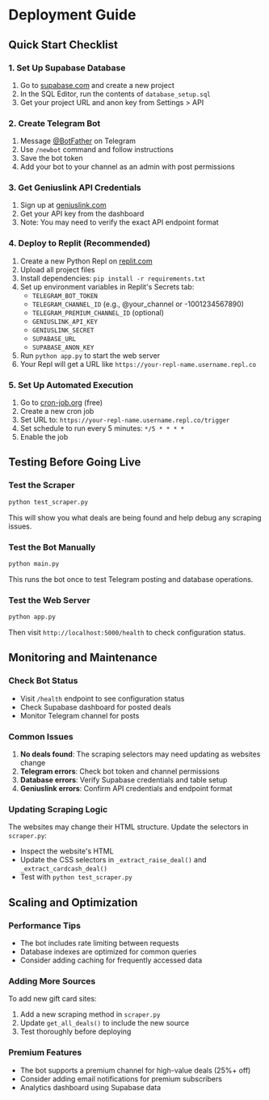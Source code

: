 # Deployment Guide

## Quick Start Checklist

### 1. Set Up Supabase Database
1. Go to [supabase.com](https://supabase.com) and create a new project
2. In the SQL Editor, run the contents of `database_setup.sql`
3. Get your project URL and anon key from Settings > API

### 2. Create Telegram Bot
1. Message [@BotFather](https://t.me/botfather) on Telegram
2. Use `/newbot` command and follow instructions
3. Save the bot token
4. Add your bot to your channel as an admin with post permissions

### 3. Get Geniuslink API Credentials
1. Sign up at [geniuslink.com](https://geniuslink.com)
2. Get your API key from the dashboard
3. Note: You may need to verify the exact API endpoint format

### 4. Deploy to Replit (Recommended)
1. Create a new Python Repl on [replit.com](https://replit.com)
2. Upload all project files
3. Install dependencies: `pip install -r requirements.txt`
4. Set up environment variables in Replit's Secrets tab:
   - `TELEGRAM_BOT_TOKEN`
   - `TELEGRAM_CHANNEL_ID` (e.g., @your_channel or -1001234567890)
   - `TELEGRAM_PREMIUM_CHANNEL_ID` (optional)
   - `GENIUSLINK_API_KEY`
   - `GENIUSLINK_SECRET`
   - `SUPABASE_URL`
   - `SUPABASE_ANON_KEY`
5. Run `python app.py` to start the web server
6. Your Repl will get a URL like `https://your-repl-name.username.repl.co`

### 5. Set Up Automated Execution
1. Go to [cron-job.org](https://cron-job.org) (free)
2. Create a new cron job
3. Set URL to: `https://your-repl-name.username.repl.co/trigger`
4. Set schedule to run every 5 minutes: `*/5 * * * *`
5. Enable the job

## Testing Before Going Live

### Test the Scraper
```bash
python test_scraper.py
```
This will show you what deals are being found and help debug any scraping issues.

### Test the Bot Manually
```bash
python main.py
```
This runs the bot once to test Telegram posting and database operations.

### Test the Web Server
```bash
python app.py
```
Then visit `http://localhost:5000/health` to check configuration status.

## Monitoring and Maintenance

### Check Bot Status
- Visit `/health` endpoint to see configuration status
- Check Supabase dashboard for posted deals
- Monitor Telegram channel for posts

### Common Issues
1. **No deals found**: The scraping selectors may need updating as websites change
2. **Telegram errors**: Check bot token and channel permissions
3. **Database errors**: Verify Supabase credentials and table setup
4. **Geniuslink errors**: Confirm API credentials and endpoint format

### Updating Scraping Logic
The websites may change their HTML structure. Update the selectors in `scraper.py`:
- Inspect the website's HTML
- Update the CSS selectors in `_extract_raise_deal()` and `_extract_cardcash_deal()`
- Test with `python test_scraper.py`

## Scaling and Optimization

### Performance Tips
- The bot includes rate limiting between requests
- Database indexes are optimized for common queries
- Consider adding caching for frequently accessed data

### Adding More Sources
To add new gift card sites:
1. Add a new scraping method in `scraper.py`
2. Update `get_all_deals()` to include the new source
3. Test thoroughly before deploying

### Premium Features
- The bot supports a premium channel for high-value deals (25%+ off)
- Consider adding email notifications for premium subscribers
- Analytics dashboard using Supabase data
